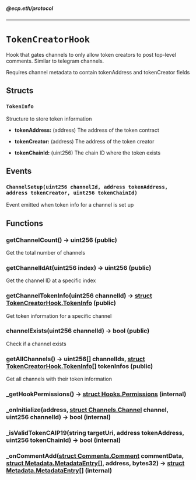 ##### @ecp.eth/protocol

----

# `TokenCreatorHook`

Hook that gates channels to only allow token creators to post top-level comments. Similar to telegram channels.


Requires channel metadata to contain tokenAddress and tokenCreator fields

## Structs

### `TokenInfo`

Structure to store token information





- **tokenAddress:** (address) The address of the token contract



- **tokenCreator:** (address) The address of the token creator



- **tokenChainId:** (uint256) The chain ID where the token exists





## Events

### `ChannelSetup(uint256 channelId, address tokenAddress, address tokenCreator, uint256 tokenChainId)`

Event emitted when token info for a channel is set up





## Functions

### getChannelCount() → uint256 (public)

Get the total number of channels




### getChannelIdAt(uint256 index) → uint256 (public)

Get the channel ID at a specific index




### getChannelTokenInfo(uint256 channelId) → [struct TokenCreatorHook.TokenInfo](/protocol-reference/hooks/TokenCreatorHook#tokeninfo) (public)

Get token information for a specific channel




### channelExists(uint256 channelId) → bool (public)

Check if a channel exists




### getAllChannels() → uint256[] channelIds, [struct TokenCreatorHook.TokenInfo[]](/protocol-reference/hooks/TokenCreatorHook#tokeninfo) tokenInfos (public)

Get all channels with their token information




### _getHookPermissions() → [struct Hooks.Permissions](/protocol-reference/libraries/Hooks#permissions) (internal)





### _onInitialize(address, [struct Channels.Channel](/protocol-reference/libraries/Channels#channel) channel, uint256 channelId) → bool (internal)





### _isValidTokenCAIP19(string targetUri, address tokenAddress, uint256 tokenChainId) → bool (internal)





### _onCommentAdd([struct Comments.Comment](/protocol-reference/libraries/Comments#comment) commentData, [struct Metadata.MetadataEntry[]](/protocol-reference/libraries/Metadata#metadataentry), address, bytes32) → [struct Metadata.MetadataEntry[]](/protocol-reference/libraries/Metadata#metadataentry) (internal)







